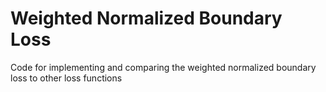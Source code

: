# Weighted Normalized Boundary Loss
Code for implementing and comparing the weighted normalized boundary loss to other loss functions